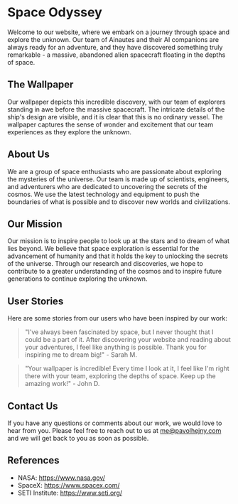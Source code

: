 <!--font:Poppins-->

# Space Odyssey

Welcome to our website, where we embark on a journey through space and explore the unknown. Our team of Ainautes and their AI companions are always ready for an adventure, and they have discovered something truly remarkable - a massive, abandoned alien spacecraft floating in the depths of space.

## The Wallpaper

Our wallpaper depicts this incredible discovery, with our team of explorers standing in awe before the massive spacecraft. The intricate details of the ship's design are visible, and it is clear that this is no ordinary vessel. The wallpaper captures the sense of wonder and excitement that our team experiences as they explore the unknown.

## About Us

We are a group of space enthusiasts who are passionate about exploring the mysteries of the universe. Our team is made up of scientists, engineers, and adventurers who are dedicated to uncovering the secrets of the cosmos. We use the latest technology and equipment to push the boundaries of what is possible and to discover new worlds and civilizations.

## Our Mission

Our mission is to inspire people to look up at the stars and to dream of what lies beyond. We believe that space exploration is essential for the advancement of humanity and that it holds the key to unlocking the secrets of the universe. Through our research and discoveries, we hope to contribute to a greater understanding of the cosmos and to inspire future generations to continue exploring the unknown.

## User Stories

Here are some stories from our users who have been inspired by our work:

> "I've always been fascinated by space, but I never thought that I could be a part of it. After discovering your website and reading about your adventures, I feel like anything is possible. Thank you for inspiring me to dream big!" - Sarah M.

> "Your wallpaper is incredible! Every time I look at it, I feel like I'm right there with your team, exploring the depths of space. Keep up the amazing work!" - John D.

## Contact Us

If you have any questions or comments about our work, we would love to hear from you. Please feel free to reach out to us at me@pavolhejny.com and we will get back to you as soon as possible.

## References

-   NASA: https://www.nasa.gov/
-   SpaceX: https://www.spacex.com/
-   SETI Institute: https://www.seti.org/

<!--

Write me content for website with wallpaper which alt text is:

"A team of Ainautes and their AI companions exploring a massive, abandoned alien spacecraft floating in the depths of space."

The name/title of the page should not be 1:1 copy of the alt text but rather a real content of the website which is using this wallpaper.

- Use markdown format
- Start with heading
- Heading should be short and concise
- The content should look like a real website
- The website should not be about the wallpaper, wallpaper is just a related background
- Heading should be contain work "wallpaper" or "background"
- Include real sections like references, contact, user stories, etc. use things relevant to the page purpose.
- Feel free to use structure like headings, bullets, numbering, blockquotes, paragraphs, horizontal lines, etc.
- You can use formatting like bold or _italic_
- You can include UTF-8 emojis
- Links should be only #hash anchors (and you can refer to the document itself)
- Do not include images


---


# Exploring the Unknown: A Journey Through Space

Welcome to our website, where we embark on a journey through space and explore the unknown. Our team of Ainautes and their AI companions are always ready for an adventure, and they have discovered something truly remarkable - a massive, abandoned alien spacecraft floating in the depths of space.

## The Wallpaper

Our wallpaper depicts this incredible discovery, with our team of explorers standing in awe before the massive spacecraft. The intricate details of the ship's design are visible, and it is clear that this is no ordinary vessel. The wallpaper captures the sense of wonder and excitement that our team experiences as they explore the unknown.

## About Us

We are a group of space enthusiasts who are passionate about exploring the mysteries of the universe. Our team is made up of scientists, engineers, and adventurers who are dedicated to uncovering the secrets of the cosmos. We use the latest technology and equipment to push the boundaries of what is possible and to discover new worlds and civilizations.

## Our Mission

Our mission is to inspire people to look up at the stars and to dream of what lies beyond. We believe that space exploration is essential for the advancement of humanity and that it holds the key to unlocking the secrets of the universe. Through our research and discoveries, we hope to contribute to a greater understanding of the cosmos and to inspire future generations to continue exploring the unknown.

## User Stories

Here are some stories from our users who have been inspired by our work:

> "I've always been fascinated by space, but I never thought that I could be a part of it. After discovering your website and reading about your adventures, I feel like anything is possible. Thank you for inspiring me to dream big!" - Sarah M.

> "Your wallpaper is incredible! Every time I look at it, I feel like I'm right there with your team, exploring the depths of space. Keep up the amazing work!" - John D.

## Contact Us

If you have any questions or comments about our work, we would love to hear from you. Please feel free to reach out to us at me@pavolhejny.com and we will get back to you as soon as possible.

## References

- NASA: https://www.nasa.gov/
- SpaceX: https://www.spacex.com/
- SETI Institute: https://www.seti.org/


---


Write me a Google font which is best fitting for the website.

Pick from the list:
- Orbitron
- Dancing Script
- Barlow Condensed
- Lobster
- Raleway
- Barlow Condensed
- Playfair Display
- Inter
- Alegreya
- Cormorant Garamond
- IBM Plex Sans
- Exo 2
- Roboto
- Montserrat
- Great Vibes
- Cabin
- Poppins
- Futura
- Cinzel
- Cinzel Decorative
- Open Sans
- Lato


Write just the font name nothing else.


---


Poppins

-->
